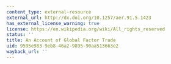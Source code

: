 ```yaml
---
content_type: external-resource
external_url: http://dx.doi.org/10.1257/aer.91.5.1423
has_external_license_warning: true
license: https://en.wikipedia.org/wiki/All_rights_reserved
status: ''
title: An Account of Global Factor Trade
uid: 9595e983-9eb8-46a2-9895-90aa513663e2
wayback_url: ''
---
```


